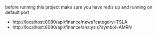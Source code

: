 before running this project make sure you have redis up and running on default port

- http://localhost:8080/api/finance/news?category=TSLA
- http://localhost:8080/api/finance/analysis?symbol=AMRN
